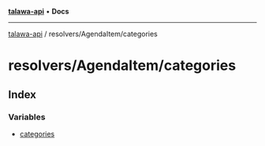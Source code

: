 [**talawa-api**](../../../README.md) • **Docs**

***

[talawa-api](../../../modules.md) / resolvers/AgendaItem/categories

# resolvers/AgendaItem/categories

## Index

### Variables

- [categories](variables/categories.md)
